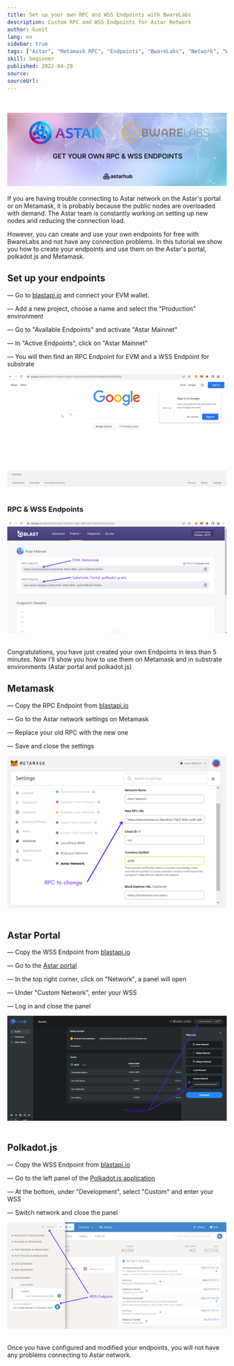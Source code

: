 ```yaml
---
title: Set up your own RPC and WSS Endpoints with BwareLabs
description: Custom RPC and WSS Endpoints for Astar Network
author: Gunit
lang: en
sidebar: true
tags: ["Astar", "Metamask RPC", "Endpoints", "BwareLabs", "Network", "WSS", "Metamask","Article"]
skill: beginner
published: 2022-04-29
source: 
sourceUrl: 
---
```

<br/> </br>
![](./Banner.png)
<br/> </br>
If you are having trouble connecting to Astar network on the Astar's portal or on Metamask, it is probably because the public nodes are overloaded with demand. The Astar team is constantly working on setting up new nodes and reducing the connection load.

However, you can create and use your own endpoints for free with BwareLabs and not have any connection problems. In this tutorial we show you how to create your endpoints and use them on the Astar's portal, polkadot.js and Metamask.

## Set up your endpoints

— Go to [blastapi.io](http://blastapi.io) and connect your EVM wallet.

— Add a new project, choose a name and select the "Production" environment

— Go to "Available Endpoints" and activate "Astar Mainnet"

— In "Active Endpoints", click on "Astar Mainnet"

— You will then find an RPC Endpoint for EVM and a WSS Endpoint for substrate

![](./Blastapi.gif)
<br/> </br>

### RPC & WSS Endpoints 
![](./Blastapi.png)
<br/> </br>


Congratulations, you have just created your own Endpoints in less than 5 minutes. Now I'll show you how to use them on Metamask and in substrate environments (Astar portal and polkadot.js)

## Metamask

— Copy the RPC Endpoint from [blastapi.io](http://blastapi.io)

— Go to the Astar network settings on Metamask

— Replace your old RPC with the new one

— Save and close the settings

![](./Metamask.png)
<br/> </br>

## Astar Portal

— Copy the WSS Endpoint from [blastapi.io](http://blastapi.io)

— Go to the [Astar portal](https://portal.astar.network/#/assets)

— In the top right corner, click on "Network", a panel will open

— Under "Custom Network", enter your WSS

— Log in and close the panel

![](./AstarPortal.png)
<br/> </br>

## Polkadot.js

— Copy the WSS Endpoint from [blastapi.io](http://blastapi.io)

— Go to the left panel of the [Polkadot.js application](https://polkadot.js.org/apps/#/explorer)

— At the bottom, under "Development", select "Custom" and enter your WSS

— Switch network and close the panel

![](./Polkadot.js.png)
<br/> </br>

Once you have configured and modified your endpoints, you will not have any problems connecting to Astar network.
